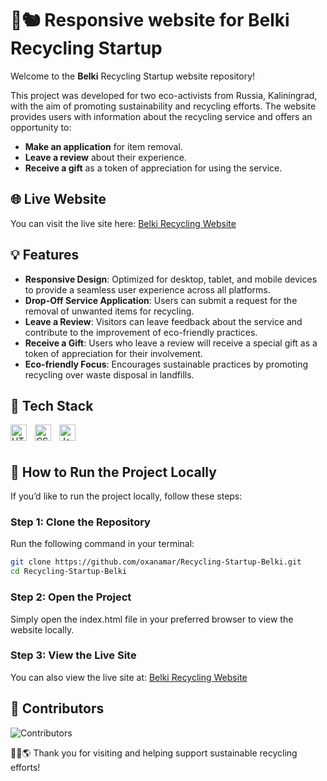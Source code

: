 # 🌱🐿️ Responsive website for Belki Recycling Startup 

Welcome to the **Belki** Recycling Startup website repository! 

This project was developed for two eco-activists from Russia, Kaliningrad, with the aim of promoting sustainability and recycling efforts. The website provides users with information about the recycling service and offers an opportunity to:

- **Make an application** for item removal.
- **Leave a review** about their experience.
- **Receive a gift** as a token of appreciation for using the service.

## 🌐 Live Website

You can visit the live site here: [Belki Recycling Website](https://belki39.ru/)

## 💡 Features

- **Responsive Design**: Optimized for desktop, tablet, and mobile devices to provide a seamless user experience across all platforms.
- **Drop-Off Service Application**: Users can submit a request for the removal of unwanted items for recycling.
- **Leave a Review**: Visitors can leave feedback about the service and contribute to the improvement of eco-friendly practices.
- **Receive a Gift**: Users who leave a review will receive a special gift as a token of appreciation for their involvement.
- **Eco-friendly Focus**: Encourages sustainable practices by promoting recycling over waste disposal in landfills.

## 📱 Tech Stack
<img align="left" alt="HTML5" width="26px" src="https://cdn.jsdelivr.net/gh/devicons/devicon/icons/html5/html5-original.svg" style="padding-right:10px;" />
<img align="left" alt="CSS3" width="26px" src="https://cdn.jsdelivr.net/gh/devicons/devicon/icons/css3/css3-original.svg" style="padding-right:10px;" />
<img align="left" alt="JavaScript" width="26px" src="https://cdn.jsdelivr.net/gh/devicons/devicon/icons/javascript/javascript-original.svg" style="padding-right:10px;" />

<br><br>

## 🚀 How to Run the Project Locally

If you’d like to run the project locally, follow these steps:

### Step 1: Clone the Repository

Run the following command in your terminal:
```bash
git clone https://github.com/oxanamar/Recycling-Startup-Belki.git
cd Recycling-Startup-Belki
```

### Step 2: Open the Project
Simply open the index.html file in your preferred browser to view the website locally.

### Step 3: View the Live Site
You can also view the live site at: [Belki Recycling Website](https://belki39.ru/)



## 👥 Contributors
![Contributors](https://contrib.rocks/image?repo=Emmnia/belki)


🙌🏻🌎 Thank you for visiting and helping support sustainable recycling efforts!






